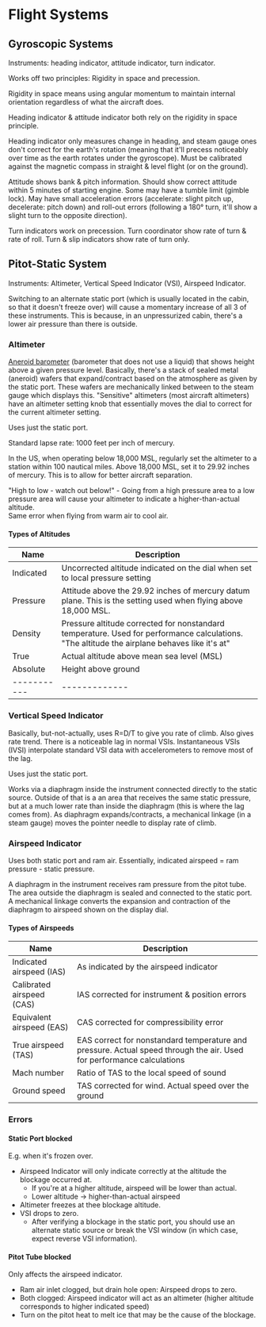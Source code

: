 # Flight Systems

## Gyroscopic Systems

Instruments: heading indicator, attitude indicator, turn indicator.

Works off two principles: Rigidity in space and precession.

Rigidity in space means using angular momentum to maintain internal orientation regardless of what the aircraft does.

Heading indicator & attitude indicator both rely on the rigidity in space principle.

Heading indicator only measures change in heading, and steam gauge ones don't correct for the earth's rotation (meaning that it'll precess noticeably over time as the earth rotates under the gyroscope). Must be calibrated against the magnetic compass in straight & level flight (or on the ground).

Attitude shows bank & pitch information. Should show correct attitude within 5 minutes of starting engine. Some may have a tumble limit (gimble lock). May have small acceleration errors (accelerate: slight pitch up, decelerate: pitch down) and roll-out errors (following a 180° turn, it'll show a slight turn to the opposite direction).

Turn indicators work on precession. Turn coordinator show rate of turn & rate of roll. Turn & slip indicators show rate of turn only.

## Pitot-Static System

Instruments: Altimeter, Vertical Speed Indicator (VSI), Airspeed Indicator.

Switching to an alternate static port (which is usually located in the cabin, so that it doesn't freeze over) will cause a momentary increase of all 3 of these instruments. This is because, in an unpressurized cabin, there's a lower air pressure than there is outside.

### Altimeter

[Aneroid barometer](https://en.wikipedia.org/wiki/Barometer#Aneroid_barometers) (barometer that does not use a liquid) that shows height above a given pressure level. Basically, there's a stack of sealed metal (aneroid) wafers that expand/contract based on the atmosphere as given by the static port. These wafers are mechanically linked between to the steam gauge which displays this. "Sensitive" altimeters (most aircraft altimeters) have an altimeter setting knob that essentially moves the dial to correct for the current altimeter setting.

Uses just the static port.

Standard lapse rate: 1000 feet per inch of mercury.

In the US, when operating below 18,000 MSL, regularly set the altimeter to a station within 100 nautical miles. Above 18,000 MSL, set it to 29.92 inches of mercury. This is to allow for better aircraft separation.

"High to low - watch out below!" - Going from a high pressure area to a low pressure area will cause your altimeter to indicate a higher-than-actual altitude.  
Same error when flying from warm air to cool air.

#### Types of Altitudes

| Name      | Description |
|-----------|-------------|
| Indicated | Uncorrected altitude indicated on the dial when set to local pressure setting |
| Pressure  | Attitude above the 29.92 inches of mercury datum plane. This is the setting used when flying above 18,000 MSL. |
| Density   | Pressure altitude corrected for nonstandard temperature. Used for performance calculations. "The altitude the airplane behaves like it's at" |
| True      | Actual altitude above mean sea level (MSL) |
| Absolute  | Height above ground |
|-----------|-------------|

### Vertical Speed Indicator

Basically, but-not-actually, uses R=D/T to give you rate of climb. Also gives rate trend. There is a noticeable lag in normal VSIs. Instantaneous VSIs (IVSI) interpolate standard VSI data with accelerometers to remove most of the lag.

Uses just the static port.

Works via a diaphragm inside the instrument connected directly to the static source. Outside of that is a an area that receives the same static pressure, but at a much lower rate than inside the diaphragm (this is where the lag comes from). As diaphragm expands/contracts, a mechanical linkage (in a steam gauge) moves the pointer needle to display rate of climb.

### Airspeed Indicator

Uses both static port and ram air. Essentially, indicated airspeed = ram pressure - static pressure.

A diaphragm in the instrument receives ram pressure from the pitot tube. The area outside the diaphragm is sealed and connected to the static port. A mechanical linkage converts the expansion and contraction of the diaphragm to airspeed shown on the display dial.

#### Types of Airspeeds

| Name | Description |
|------|-------------|
| Indicated airspeed (IAS) | As indicated by the airspeed indicator |
| Calibrated airspeed (CAS) | IAS corrected for instrument & position errors |
| Equivalent airspeed (EAS) | CAS corrected for compressibility error |
| True airspeed (TAS) | EAS correct for nonstandard temperature and pressure. Actual speed through the air. Used for performance calculations |
| Mach number | Ratio of TAS to the local speed of sound |
| Ground speed | TAS corrected for wind. Actual speed over the ground |

### Errors

#### Static Port blocked

E.g. when it's frozen over.

- Airspeed Indicator will only indicate correctly at the altitude the blockage occurred at.
  - If you're at a higher altitude, airspeed will be lower than actual.
  - Lower altitude -> higher-than-actual airspeed
- Altimeter freezes at thee blockage altitude.
- VSI drops to zero.
  - After verifying a blockage in the static port, you should use an alternate static source or break the VSI window (in which case, expect reverse VSI information).

#### Pitot Tube blocked

Only affects the airspeed indicator.

- Ram air inlet clogged, but drain hole open: Airspeed drops to zero.
- Both clogged: Airspeed indicator will act as an altimeter (higher altitude corresponds to higher indicated speed)
- Turn on the pitot heat to melt ice that may be the cause of the blockage.
